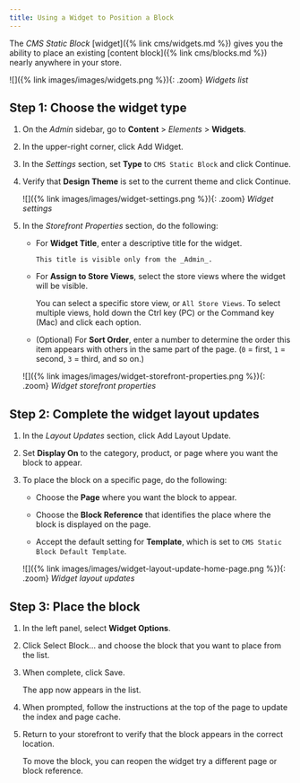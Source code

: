 ```yaml
---
title: Using a Widget to Position a Block
---
```


The _CMS Static Block_ [widget]({% link cms/widgets.md %}) gives you the ability to place an existing [content block]({% link cms/blocks.md %}) nearly anywhere in your store.

![]({% link images/images/widgets.png %}){: .zoom}
_Widgets list_

## Step 1: Choose the widget type

1. On the _Admin_ sidebar, go to **Content** > _Elements_ > **Widgets**.

1. In the upper-right corner, click <span class="btn">Add Widget</span>.

1. In the _Settings_ section, set **Type** to `CMS Static Block` and click <span class="btn">Continue</span>.

1. Verify that **Design Theme** is set to the current theme and click <span class="btn">Continue</span>.

   ![]({% link images/images/widget-settings.png %}){: .zoom}
   _Widget settings_

1. In the _Storefront Properties_ section, do the following:

   - For **Widget Title**, enter a descriptive title for the widget. 
   
         This title is visible only from the _Admin_.

   - For **Assign to Store Views**, select the store views where the widget will be visible.

      You can select a specific store view, or `All Store Views`. To select multiple views, hold down the Ctrl key (PC) or the Command key (Mac) and click each option.

   - (Optional) For **Sort Order**, enter a number to determine the order this item appears with others in the same part of the page. (`0` = first, `1` = second, `3` = third, and so on.)

   ![]({% link images/images/widget-storefront-properties.png %}){: .zoom}
   _Widget storefront properties_

## Step 2: Complete the widget layout updates

1. In the _Layout Updates_ section, click <span class="btn">Add Layout Update</span>.

1. Set **Display On** to the category, product, or page where you want the block to appear.

1. To place the block on a specific page, do the following:

   - Choose the **Page** where you want the block to appear.

   - Choose the **Block Reference** that identifies the place where the block is displayed on the page.

   - Accept the default setting for **Template**, which is set to `CMS Static Block Default Template`.

   ![]({% link images/images/widget-layout-update-home-page.png %}){: .zoom}
   _Widget layout updates_

## Step 3: Place the block

1. In the left panel, select **Widget Options**.

1. Click <span class="btn">Select Block…</span> and choose the block that you want to place from the list.

1. When complete, click <span class="btn">Save</span>.

   The app now appears in the list.

1. When prompted, follow the instructions at the top of the page to update the index and page cache.

1. Return to your storefront to verify that the block appears in the correct location.

   To move the block, you can reopen the widget try a different page or block reference.
